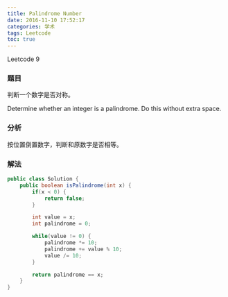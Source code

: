 ```yaml
---
title: Palindrome Number
date: 2016-11-10 17:52:17
categories: 学术
tags: Leetcode
toc: true
---
```


Leetcode 9

### 题目

判断一个数字是否对称。

Determine whether an integer is a palindrome. Do this without extra space.

### 分析

按位置倒置数字，判断和原数字是否相等。

### 解法

```java
public class Solution {
    public boolean isPalindrome(int x) {
        if(x < 0) {
            return false;
        }

        int value = x;
        int palindrome = 0;

        while(value != 0) {
            palindrome *= 10;
            palindrome += value % 10;
            value /= 10;
        }

        return palindrome == x;
    }
}
```